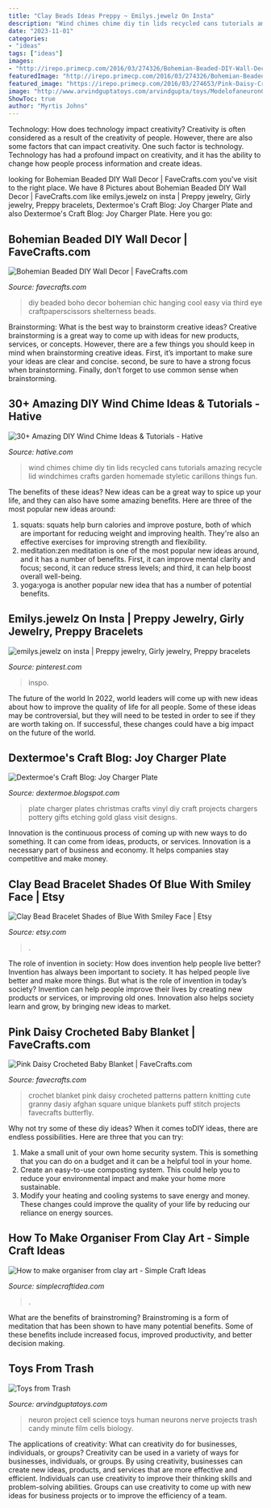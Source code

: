 ```yaml
---
title: "Clay Beads Ideas Preppy ~ Emilys.jewelz On Insta"
description: "Wind chimes chime diy tin lids recycled cans tutorials amazing recycle lid windchimes crafts garden homemade styletic carillons things fun"
date: "2023-11-01"
categories:
- "ideas"
tags: ["ideas"]
images:
- "http://irepo.primecp.com/2016/03/274326/Bohemian-Beaded-DIY-Wall-Decor_ExtraLarge700_ID-1579882.jpg?v=1579882"
featuredImage: "http://irepo.primecp.com/2016/03/274326/Bohemian-Beaded-DIY-Wall-Decor_ExtraLarge700_ID-1579882.jpg?v=1579882"
featured_image: "https://irepo.primecp.com/2016/03/274653/Pink-Daisy-Crocheted-Baby-Blanket_ExtraLarge1000_ID-1583733.jpg?v=1583733"
image: "http://www.arvindguptatoys.com/arvindgupta/toys/Modelofaneuron08.jpg"
ShowToc: true
author: "Myrtis Johns"
---
```



Technology: How does technology impact creativity?
Creativity is often considered as a result of the creativity of people. However, there are also some factors that can impact creativity. One such factor is technology. Technology has had a profound impact on creativity, and it has the ability to change how people process information and create ideas.

	

		
looking for Bohemian Beaded DIY Wall Decor | FaveCrafts.com you've visit to the right place. We have 8 Pictures about Bohemian Beaded DIY Wall Decor | FaveCrafts.com like emilys.jewelz on insta | Preppy jewelry, Girly jewelry, Preppy bracelets, Dextermoe&#039;s Craft Blog: Joy Charger Plate and also Dextermoe&#039;s Craft Blog: Joy Charger Plate. Here you go:
		
    
## Bohemian Beaded DIY Wall Decor | FaveCrafts.com

<img loading=lazy src="http://irepo.primecp.com/2016/03/274326/Bohemian-Beaded-DIY-Wall-Decor_ExtraLarge700_ID-1579882.jpg?v=1579882" onerror="this.onerror=null;this.src='https://tse1.mm.bing.net/th?id=OIP.wgw_sKqnrvs5EwtFc0vRhgHaK4&amp;pid=15.1';" alt="Bohemian Beaded DIY Wall Decor | FaveCrafts.com">

_Source: favecrafts.com_

>diy beaded boho decor bohemian chic hanging cool easy via third eye craftpaperscissors shelterness beads. 

	

Brainstorming: What is the best way to brainstorm creative ideas?
Creative brainstorming is a great way to come up with ideas for new products, services, or concepts. However, there are a few things you should keep in mind when brainstorming creative ideas. First, it’s important to make sure your ideas are clear and concise. second, be sure to have a strong focus when brainstorming. Finally, don’t forget to use common sense when brainstorming.

    
## 30+ Amazing DIY Wind Chime Ideas &amp; Tutorials - Hative

<img loading=lazy src="http://hative.com/wp-content/uploads/2015/07/wind-chime-ideas-tutorials/25-wind-chime-ideas-tutorials.jpg" onerror="this.onerror=null;this.src='https://tse2.mm.bing.net/th?id=OIP.aGGUuoooGstTJWjx3RpkAAHaNl&amp;pid=15.1';" alt="30+ Amazing DIY Wind Chime Ideas &amp; Tutorials - Hative">

_Source: hative.com_

>wind chimes chime diy tin lids recycled cans tutorials amazing recycle lid windchimes crafts garden homemade styletic carillons things fun. 

	

The benefits of these ideas?
New ideas can be a great way to spice up your life, and they can also have some amazing benefits. Here are three of the most popular new ideas around: 
1. squats: squats help burn calories and improve posture, both of which are important for reducing weight and improving health. They're also an effective exercises for improving strength and flexibility. 
2. meditation:zen meditation is one of the most popular new ideas around, and it has a number of benefits. First, it can improve mental clarity and focus; second, it can reduce stress levels; and third, it can help boost overall well-being. 
3. yoga:yoga is another popular new idea that has a number of potential benefits.

    
## Emilys.jewelz On Insta | Preppy Jewelry, Girly Jewelry, Preppy Bracelets

<img loading=lazy src="https://i.pinimg.com/736x/14/f5/5a/14f55a0fd56d4e03001efa0b5a6d6bcd.jpg" onerror="this.onerror=null;this.src='https://tse4.mm.bing.net/th?id=OIP.Bjo8Y4lt_JgK7EN9bxR2dwHaJy&amp;pid=15.1';" alt="emilys.jewelz on insta | Preppy jewelry, Girly jewelry, Preppy bracelets">

_Source: pinterest.com_

>inspo. 

	

The future of the world
In 2022, world leaders will come up with new ideas about how to improve the quality of life for all people. Some of these ideas may be controversial, but they will need to be tested in order to see if they are worth taking on. If successful, these changes could have a big impact on the future of the world.

    
## Dextermoe&#039;s Craft Blog: Joy Charger Plate

<img loading=lazy src="http://4.bp.blogspot.com/_1IwJSFYdX2s/TNoNKs5xyNI/AAAAAAAAaCI/KvUN0t787Ps/s1600/Christmas+Decor+and+Halloween+night+404.JPG" onerror="this.onerror=null;this.src='https://tse3.mm.bing.net/th?id=OIP.pjhLEPMi4vdwi9hhPbxwPAHaLG&amp;pid=15.1';" alt="Dextermoe&#039;s Craft Blog: Joy Charger Plate">

_Source: dextermoe.blogspot.com_

>plate charger plates christmas crafts vinyl diy craft projects chargers pottery gifts etching gold glass visit designs. 

	

Innovation is the continuous process of coming up with new ways to do something. It can come from ideas, products, or services. Innovation is a necessary part of business and economy. It helps companies stay competitive and make money.

    
## Clay Bead Bracelet Shades Of Blue With Smiley Face | Etsy

<img loading=lazy src="https://i.etsystatic.com/31098280/r/il/890727/3308313214/il_fullxfull.3308313214_gap9.jpg" onerror="this.onerror=null;this.src='https://tse4.mm.bing.net/th?id=OIP.iE0-CRk6ul1oBfQ7hCRsowHaJ4&amp;pid=15.1';" alt="Clay Bead Bracelet Shades of Blue With Smiley Face | Etsy">

_Source: etsy.com_

>. 

	

The role of invention in society: How does invention help people live better?
Invention has always been important to society. It has helped people live better and make more things. But what is the role of invention in today’s society? Invention can help people improve their lives by creating new products or services, or improving old ones. Innovation also helps society learn and grow, by bringing new ideas to market.

    
## Pink Daisy Crocheted Baby Blanket | FaveCrafts.com

<img loading=lazy src="https://irepo.primecp.com/2016/03/274653/Pink-Daisy-Crocheted-Baby-Blanket_ExtraLarge1000_ID-1583733.jpg?v=1583733" onerror="this.onerror=null;this.src='https://tse1.mm.bing.net/th?id=OIP.wNXNKPAsmed79G6ZbSLVBADDEs&amp;pid=15.1';" alt="Pink Daisy Crocheted Baby Blanket | FaveCrafts.com">

_Source: favecrafts.com_

>crochet blanket pink daisy crocheted patterns pattern knitting cute granny dasiy afghan square unique blankets puff stitch projects favecrafts butterfly. 

	

Why not try some of these diy ideas?
When it comes toDIY ideas, there are endless possibilities. Here are three that you can try: 
1) Make a small unit of your own home security system. This is something that you can do on a budget and it can be a helpful tool in your home.
2) Create an easy-to-use composting system. This could help you to reduce your environmental impact and make your home more sustainable.
3) Modify your heating and cooling systems to save energy and money. These changes could improve the quality of your life by reducing our reliance on energy sources.

    
## How To Make Organiser From Clay Art - Simple Craft Ideas

<img loading=lazy src="http://www.simplecraftidea.com/wp-content/uploads/2017/08/3-10.jpg" onerror="this.onerror=null;this.src='https://tse2.mm.bing.net/th?id=OIP.8Eg6LXYanDUj2cGmANGthAHaJ4&amp;pid=15.1';" alt="How to make organiser from clay art - Simple Craft Ideas">

_Source: simplecraftidea.com_

>. 

	

What are the benefits of brainstroming?
Brainstroming is a form of meditation that has been shown to have many potential benefits. Some of these benefits include increased focus, improved productivity, and better decision making.

    
## Toys From Trash

<img loading=lazy src="http://www.arvindguptatoys.com/arvindgupta/toys/Modelofaneuron08.jpg" onerror="this.onerror=null;this.src='https://tse3.mm.bing.net/th?id=OIP.FCZaUTOTZvY2a_8lMim7swAAAA&amp;pid=15.1';" alt="Toys from Trash">

_Source: arvindguptatoys.com_

>neuron project cell science toys human neurons nerve projects trash candy minute film cells biology. 

	

The applications of creativity: What can creativity do for businesses, individuals, or groups?
Creativity can be used in a variety of ways for businesses, individuals, or groups. By using creativity, businesses can create new ideas, products, and services that are more effective and efficient. Individuals can use creativity to improve their thinking skills and problem-solving abilities. Groups can use creativity to come up with new ideas for business projects or to improve the efficiency of a team.

